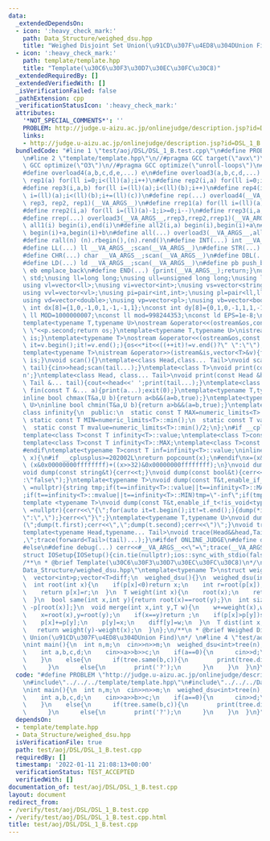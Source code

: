 ```yaml
---
data:
  _extendedDependsOn:
  - icon: ':heavy_check_mark:'
    path: Data_Structure/weighed_dsu.hpp
    title: "Weighed Disjoint Set Union(\u91CD\u307F\u4ED8\u304DUnion Find)"
  - icon: ':heavy_check_mark:'
    path: template/template.hpp
    title: "Template(\u30C6\u30F3\u30D7\u30EC\u30FC\u30C8)"
  _extendedRequiredBy: []
  _extendedVerifiedWith: []
  _isVerificationFailed: false
  _pathExtension: cpp
  _verificationStatusIcon: ':heavy_check_mark:'
  attributes:
    '*NOT_SPECIAL_COMMENTS*': ''
    PROBLEM: http://judge.u-aizu.ac.jp/onlinejudge/description.jsp?id=DSL_1_B
    links:
    - http://judge.u-aizu.ac.jp/onlinejudge/description.jsp?id=DSL_1_B
  bundledCode: "#line 1 \"test/aoj/DSL/DSL_1_B.test.cpp\"\n#define PROBLEM \"http://judge.u-aizu.ac.jp/onlinejudge/description.jsp?id=DSL_1_B\"\
    \n#line 2 \"template/template.hpp\"\n//#pragma GCC target(\"avx\")\n//#pragma\
    \ GCC optimize(\"O3\")\n//#pragma GCC optimize(\"unroll-loops\")\n#include<bits/stdc++.h>\n\
    #define overload4(a,b,c,d,e,...) e\n#define overload3(a,b,c,d,...) d\n#define\
    \ rep1(a) for(ll i=0;i<(ll)(a);i++)\n#define rep2(i,a) for(ll i=0;i<(ll)(a);i++)\n\
    #define rep3(i,a,b) for(ll i=(ll)(a);i<(ll)(b);i++)\n#define rep4(i,a,b,c) for(ll\
    \ i=(ll)(a);i<(ll)(b);i+=(ll)(c))\n#define rep(...) overload4(__VA_ARGS__, rep4,\
    \ rep3, rep2, rep1)(__VA_ARGS__)\n#define rrep1(a) for(ll i=(ll)(a)-1;i>=0;i--)\n\
    #define rrep2(i,a) for(ll i=(ll)(a)-1;i>=0;i--)\n#define rrep3(i,a,b) for(ll i=(ll)(b)-1;i>=(ll)(a);i--)\n\
    #define rrep(...) overload3(__VA_ARGS__,rrep3,rrep2,rrep1)(__VA_ARGS__)\n#define\
    \ all1(i) begin(i),end(i)\n#define all2(i,a) begin(i),begin(i)+a\n#define all3(i,a,b)\
    \ begin(i)+a,begin(i)+b\n#define all(...) overload3(__VA_ARGS__,all3,all2,all1)(__VA_ARGS__)\n\
    #define rall(n) (n).rbegin(),(n).rend()\n#define INT(...) int __VA_ARGS__;scan(__VA_ARGS__)\n\
    #define LL(...) ll __VA_ARGS__;scan(__VA_ARGS__)\n#define STR(...) string __VA_ARGS__;scan(__VA_ARGS__)\n\
    #define CHR(...) char __VA_ARGS__;scan(__VA_ARGS__)\n#define DBL(...) double __VA_ARGS__;scan(__VA_ARGS__)\n\
    #define LD(...) ld __VA_ARGS__;scan(__VA_ARGS__)\n#define pb push_back\n#define\
    \ eb emplace_back\n#define END(...) {print(__VA_ARGS__);return;}\nusing namespace\
    \ std;\nusing ll=long long;\nusing ull=unsigned long long;\nusing ld=long double;\n\
    using vl=vector<ll>;\nusing vi=vector<int>;\nusing vs=vector<string>;\nusing vc=vector<char>;\n\
    using vvl=vector<vl>;\nusing pi=pair<int,int>;\nusing pl=pair<ll,ll>;\nusing vvc=vector<vc>;\n\
    using vd=vector<double>;\nusing vp=vector<pl>;\nusing vb=vector<bool>;\nconst\
    \ int dx[8]={1,0,-1,0,1,-1,-1,1};\nconst int dy[8]={0,1,0,-1,1,1,-1,-1};\nconst\
    \ ll MOD=1000000007;\nconst ll mod=998244353;\nconst ld EPS=1e-8;\nconst ld PI=3.1415926535897932384626;\n\
    template<typename T,typename U>\nostream &operator<<(ostream&os,const pair<T,U>&p){os<<p.first<<\"\
    \ \"<<p.second;return os;}\ntemplate<typename T,typename U>\nistream &operator>>(istream&is,pair<T,U>&p){is>>p.first>>p.second;return\
    \ is;}\ntemplate<typename T>\nostream &operator<<(ostream&os,const vector<T>&v){for(auto\
    \ it=v.begin();it!=v.end();){os<<*it<<((++it)!=v.end()?\" \":\"\");}return os;}\n\
    template<typename T>\nistream &operator>>(istream&is,vector<T>&v){for(T &in:v){is>>in;}return\
    \ is;}\nvoid scan(){}\ntemplate<class Head,class... Tail>\nvoid scan(Head&head,Tail&...\
    \ tail){cin>>head;scan(tail...);}\ntemplate<class T>\nvoid print(const T &t){cout<<t<<'\\\
    n';}\ntemplate<class Head, class... Tail>\nvoid print(const Head &head, const\
    \ Tail &... tail){cout<<head<<' ';print(tail...);}\ntemplate<class... T>\nvoid\
    \ fin(const T &... a){print(a...);exit(0);}\ntemplate<typename T,typename U>\n\
    inline bool chmax(T&a,U b){return a<b&&(a=b,true);}\ntemplate<typename T,typename\
    \ U>\ninline bool chmin(T&a,U b){return a>b&&(a=b,true);}\ntemplate<typename T>\n\
    class infinity{\n  public:\n  static const T MAX=numeric_limits<T>::max();\n \
    \ static const T MIN=numeric_limits<T>::min();\n  static const T value=numeric_limits<T>::max()/2;\n\
    \  static const T mvalue=numeric_limits<T>::min()/2;\n};\n#if __cplusplus <= 201402L\n\
    template<class T>const T infinity<T>::value;\ntemplate<class T>const T infinity<T>::mvalue;\n\
    template<class T>const T infinity<T>::MAX;\ntemplate<class T>const T infinity<T>::MIN;\n\
    #endif\ntemplate<typename T>const T inf=infinity<T>::value;\ninline int popcnt(ull\
    \ x){\n#if __cplusplus>=202002L\nreturn popcount(x);\n#endif\nx=(x&0x5555555555555555)+((x>>1)&0x5555555555555555);x=(x&0x3333333333333333)+((x>>2)&0x3333333333333333);x=(x&0x0f0f0f0f0f0f0f0f)+((x>>4)&0x0f0f0f0f0f0f0f0f);x=(x&0x00ff00ff00ff00ff)+((x>>8)&0x00ff00ff00ff00ff);x=(x&0x0000ffff0000ffff)+((x>>16)&0x0000ffff0000ffff);return\
    \ (x&0x00000000ffffffff)+((x>>32)&0x00000000ffffffff);\n}\nvoid dump(const char&t){cerr<<t;}\n\
    void dump(const string&t){cerr<<t;}\nvoid dump(const bool&t){cerr<<(t?\"true\"\
    :\"false\");}\ntemplate<typename T>\nvoid dump(const T&t,enable_if_t<is_integral<T>::value>*\
    \ =nullptr){string tmp;if(t==infinity<T>::value||t==infinity<T>::MAX)tmp=\"inf\"\
    ;if(t==infinity<T>::mvalue||t==infinity<T>::MIN)tmp=\"-inf\";if(tmp.empty())tmp=to_string(t);cerr<<tmp;}\n\
    template <typename T>\nvoid dump(const T&t,enable_if_t<!is_void<typename T::iterator>::value>*\
    \ =nullptr){cerr<<\"{\";for(auto it=t.begin();it!=t.end();){dump(*it);cerr<<(++it==t.end()?\"\
    \":\",\");}cerr<<\"}\";}\ntemplate<typename T,typename U>\nvoid dump(const pair<T,U>&t){cerr<<\"\
    (\";dump(t.first);cerr<<\",\";dump(t.second);cerr<<\")\";}\nvoid trace(){cerr<<endl;}\n\
    template<typename Head,typename... Tail>\nvoid trace(Head&&head,Tail&&... tail){dump(head);if(sizeof...(tail))cerr<<\"\
    ,\";trace(forward<Tail>(tail)...);}\n#ifdef ONLINE_JUDGE\n#define debug(...)\n\
    #else\n#define debug(...) cerr<<#__VA_ARGS__<<\"=\";trace(__VA_ARGS__);\n#endif\n\
    struct IOSetup{IOSetup(){cin.tie(nullptr);ios::sync_with_stdio(false);cout.tie(0);cout<<fixed<<setprecision(12);cerr<<fixed<<setprecision(12);}};\n\
    /**\n * @brief Template(\u30C6\u30F3\u30D7\u30EC\u30FC\u30C8)\n*/\n#line 2 \"\
    Data_Structure/weighed_dsu.hpp\"\ntemplate<typename T>\nstruct weighed_dsu{\n\
    \  vector<int>p;vector<T>diff;\n  weighed_dsu(){}\n  weighed_dsu(int n,T s=0):p(n,-1),diff(n,s){}\n\
    \  int root(int x){\n    if(p[x]<0)return x;\n    int r=root(p[x]);\n    diff[x]+=diff[p[x]];\n\
    \    return p[x]=r;\n  }\n  T weight(int x){\n    root(x);\n    return diff[x];\n\
    \  }\n  bool same(int x,int y){return root(x)==root(y);}\n  int size(int x){return\
    \ -p[root(x)];}\n  void merge(int x,int y,T w){\n    w+=weight(x),w-=weight(y);\n\
    \    x=root(x),y=root(y);\n    if(x==y)return ;\n    if(p[x]>p[y])swap(x,y),w=-w;\n\
    \    p[x]+=p[y];\n    p[y]=x;\n    diff[y]=w;\n  }\n  T dist(int x,int y){\n \
    \   return weight(y)-weight(x);\n  }\n};\n/**\n * @brief Weighed Disjoint Set\
    \ Union(\u91CD\u307F\u4ED8\u304DUnion Find)\n*/ \n#line 4 \"test/aoj/DSL/DSL_1_B.test.cpp\"\
    \nint main(){\n  int n,m;\n  cin>>n>>m;\n  weighed_dsu<int>tree(n);\n  while(m--){\n\
    \    int a,b,c,d;\n    cin>>a>>b>>c;\n    if(a==0){\n      cin>>d;\n      tree.merge(b,c,d);\n\
    \    }\n    else{\n      if(tree.same(b,c)){\n        print(tree.dist(b,c));\n\
    \      }\n      else{\n        print('?');\n      }\n    }\n  }\n}\n"
  code: "#define PROBLEM \"http://judge.u-aizu.ac.jp/onlinejudge/description.jsp?id=DSL_1_B\"\
    \n#include\"../../../template/template.hpp\"\n#include\"../../../Data_Structure/weighed_dsu.hpp\"\
    \nint main(){\n  int n,m;\n  cin>>n>>m;\n  weighed_dsu<int>tree(n);\n  while(m--){\n\
    \    int a,b,c,d;\n    cin>>a>>b>>c;\n    if(a==0){\n      cin>>d;\n      tree.merge(b,c,d);\n\
    \    }\n    else{\n      if(tree.same(b,c)){\n        print(tree.dist(b,c));\n\
    \      }\n      else{\n        print('?');\n      }\n    }\n  }\n}"
  dependsOn:
  - template/template.hpp
  - Data_Structure/weighed_dsu.hpp
  isVerificationFile: true
  path: test/aoj/DSL/DSL_1_B.test.cpp
  requiredBy: []
  timestamp: '2022-01-11 21:08:13+00:00'
  verificationStatus: TEST_ACCEPTED
  verifiedWith: []
documentation_of: test/aoj/DSL/DSL_1_B.test.cpp
layout: document
redirect_from:
- /verify/test/aoj/DSL/DSL_1_B.test.cpp
- /verify/test/aoj/DSL/DSL_1_B.test.cpp.html
title: test/aoj/DSL/DSL_1_B.test.cpp
---
```

